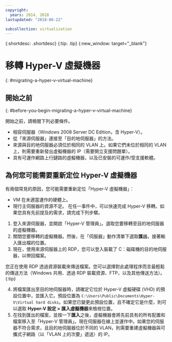 ```yaml
---
copyright:
  years: 2014, 2018
lastupdated: "2018-06-22"

subcollection: virtualization
---
```

{:shortdesc: .shortdesc}
{:tip: .tip}
{:new_window: target="_blank"}

# 移轉 Hyper-V 虛擬機器
{: #migrating-a-hyper-v-virtual-machine}

## 開始之前
{: #before-you-begin-migrating-a-hyper-v-virtual-machine}

開始之前，請檢閱下列必要條件。

* 相容伺服器（Windows 2008 Server DC Edition，含 Hyper-V）。
* 從「來源伺服器」連接至「目的地伺服器」的方法。
* 來源與目的地伺服器必須位於相同的 VLAN 上。如果它們未位於相同的 VLAN 上，則需要重新發出虛擬機器的 IP（需要開立支援問題單）。
* 具有可運作網路上行鏈路的虛擬機器，以及已安裝的可運作/受支援軟體。

## 為何您可能需要重新定位 Hyper-V 虛擬機器
有兩個常見的原因，您可能需要重新定位「Hyper-V 虛擬機器」：
* VM 在未適當運作的硬體上。
* 現行主伺服器的資源不足。
在任一事件中，可以快速完成 Hyper-V 移轉。如果您具有先前提及的需求，請完成下列步驟。

1. 登入來源伺服器，並開啟「Hyper-V 管理員」。選取您要移轉至目的地伺服器的虛擬機器。
2. 關閉您要移轉的虛擬機器。然後，在「伺服器」動作清單下選取**匯出**，接著輸入匯出檔的位置。
3. 現在，使用來源伺服器上的 RDP，您可以登入裝載了 C：磁碟機的目的地伺服器，以帶回檔案。

您正在使用 RDP 透過資源裝載來傳送檔案。您可以選擇對此處理程序而言最輕鬆的傳送方法（Windows 共用、透過 RDP 裝載資源、FTP，以及其他傳送方法）。
{:tip}

4. 將檔案匯出至目的地伺服器時，請確定它位於 Hyper-V 虛擬硬碟 (VHD) 的預設位置中，並匯入它。預設位置為 `C:\Users\Public\Documents\Hyper-V\Virtual hard disks`。如果您已變更此預設位置，且不確定它是什麼，則可以選取 **Hyper-V 設定 > 匯入虛擬機器**來檢視位置。
5. 在找到匯出的檔案，並按一下**匯入**之後，虛擬機器會將先前具有的所有配置和檔案移入至「Hyper-V 管理員」。現在伺服器在線上並運作中。如果您的伺服器不符合需求，且目的地伺服器位於不同的 VLAN，則需要重建虛擬機器與可攜式子網路（以「VLAN 上的次要」遞送）的 IP。

